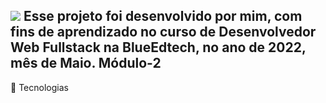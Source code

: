 ## <img src="https://img.icons8.com/external-flaticons-lineal-color-flat-icons/64/000000/external-description-internet-marketing-flaticons-lineal-color-flat-icons.png"/> Esse projeto foi desenvolvido por mim, com fins de aprendizado no curso de Desenvolvedor Web Fullstack na BlueEdtech, no ano de 2022, mês de Maio. Módulo-2


🚀 Tecnologias